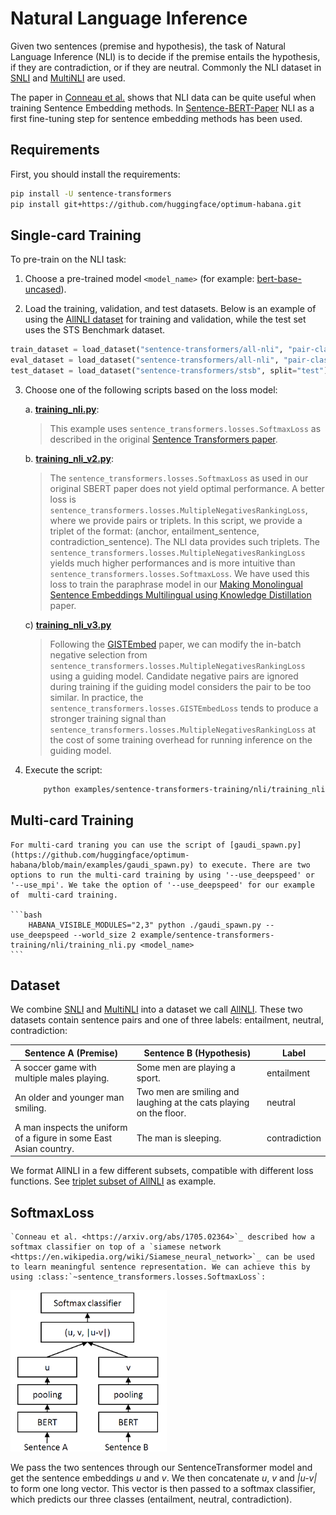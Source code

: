 # Natural Language Inference

Given two sentences (premise and hypothesis), the task of Natural Language Inference (NLI) is to decide if the premise entails the hypothesis, if they are contradiction, or if they are neutral. Commonly the NLI dataset in [SNLI](https://huggingface.co/datasets/stanfordnlp/snli) and [MultiNLI](https://huggingface.co/datasets/nyu-mll/multi_nli) are used.

The paper in [Conneau et al.](https://arxiv.org/abs/1705.02364) shows that NLI data can be quite useful when training Sentence Embedding methods. In [Sentence-BERT-Paper](https://arxiv.org/abs/1908.10084) NLI as a first fine-tuning step for sentence embedding methods has been used.

## Requirements

First, you should install the requirements:

```bash
pip install -U sentence-transformers
pip install git+https://github.com/huggingface/optimum-habana.git
```

## Single-card Training

To pre-train on the NLI task:

1. Choose a pre-trained model `<model_name>` (for example: [bert-base-uncased](https://huggingface.co/google-bert/bert-base-uncased)).

2. Load the training, validation, and test datasets. Below is an example of using the [AllNLI dataset](https://huggingface.co/datasets/sentence-transformers/all-nli) for training and validation, while the test set uses the STS Benchmark dataset.

```python
train_dataset = load_dataset("sentence-transformers/all-nli", "pair-class", split="train").select(range(10000))
eval_dataset = load_dataset("sentence-transformers/all-nli", "pair-class", split="dev").select(range(1000))
test_dataset = load_dataset("sentence-transformers/stsb", split="test")
```

3. Choose one of the following scripts based on the loss model:
   
	a. **[training_nli.py](training_nli.py)**:
	
	> This example uses `sentence_transformers.losses.SoftmaxLoss` as described in the original [Sentence Transformers paper](https://arxiv.org/abs/1908.10084).

	b. **[training_nli_v2.py](training_nli_v2.py)**:

	> The `sentence_transformers.losses.SoftmaxLoss` as used in our original SBERT paper does not yield optimal performance. A better loss is `sentence_transformers.losses.MultipleNegativesRankingLoss`, where we provide pairs or triplets. In this script, we provide a triplet of the format: (anchor, entailment_sentence, contradiction_sentence). The NLI data provides such triplets. The `sentence_transformers.losses.MultipleNegativesRankingLoss` yields much higher performances and is more intuitive than `sentence_transformers.losses.SoftmaxLoss`. We have used this loss to train the paraphrase model in our [Making Monolingual Sentence Embeddings Multilingual using Knowledge Distillation](https://arxiv.org/abs/2004.09813) paper.

	c) **[training_nli_v3.py](training_nli_v3.py)**

	> Following the [GISTEmbed](https://arxiv.org/abs/2402.16829) paper, we can modify the in-batch negative selection from `sentence_transformers.losses.MultipleNegativesRankingLoss` using a guiding model. Candidate negative pairs are ignored during training if the guiding model considers the pair to be too similar. In practice, the `sentence_transformers.losses.GISTEmbedLoss` tends to produce a stronger training signal than `sentence_transformers.losses.MultipleNegativesRankingLoss` at the cost of some training overhead for running inference on the guiding model.

4. Execute the script:  

	```bash
		python examples/sentence-transformers-training/nli/training_nli.py <model_name>
	```

## Multi-card Training

	For multi-card traning you can use the script of [gaudi_spawn.py](https://github.com/huggingface/optimum-habana/blob/main/examples/gaudi_spawn.py) to execute. There are two options to run the multi-card training by using '--use_deepspeed' or '--use_mpi'. We take the option of '--use_deepspeed' for our example of  multi-card training. 

	```bash
		HABANA_VISIBLE_MODULES="2,3" python ./gaudi_spawn.py --use_deepspeed --world_size 2 example/sentence-transformers-training/nli/training_nli.py <model_name>
	```

## Dataset

We combine [SNLI](https://huggingface.co/datasets/stanfordnlp/snli) and [MultiNLI](https://huggingface.co/datasets/nyu-mll/multi_nli) into a dataset we call [AllNLI](https://huggingface.co/datasets/sentence-transformers/all-nli). These two datasets contain sentence pairs and one of three labels: entailment, neutral, contradiction:

| Sentence A (Premise)                                               | Sentence B (Hypothesis)                                            | Label         |
| ------------------------------------------------------------------ | ------------------------------------------------------------------ | ------------- |
| A soccer game with multiple males playing.                         | Some men are playing a sport.                                      | entailment    |
| An older and younger man smiling.                                  | Two men are smiling and laughing at the cats playing on the floor. | neutral       |
| A man inspects the uniform of a figure in some East Asian country. | The man is sleeping.                                               | contradiction |

We format AllNLI in a few different subsets, compatible with different loss functions. See [triplet subset of AllNLI](https://huggingface.co/datasets/sentence-transformers/all-nli/viewer/triplet) as example.

## SoftmaxLoss

```eval_rst
`Conneau et al. <https://arxiv.org/abs/1705.02364>`_ described how a softmax classifier on top of a `siamese network <https://en.wikipedia.org/wiki/Siamese_neural_network>`_ can be used to learn meaningful sentence representation. We can achieve this by using :class:`~sentence_transformers.losses.SoftmaxLoss`:
```

<img src="https://raw.githubusercontent.com/UKPLab/sentence-transformers/master/docs/img/SBERT_SoftmaxLoss.png" alt="SBERT SoftmaxLoss" width="250"/>

We pass the two sentences through our SentenceTransformer model and get the sentence embeddings _u_ and _v_. We then concatenate _u_, _v_ and _|u-v|_ to form one long vector. This vector is then passed to a softmax classifier, which predicts our three classes (entailment, neutral, contradiction).
